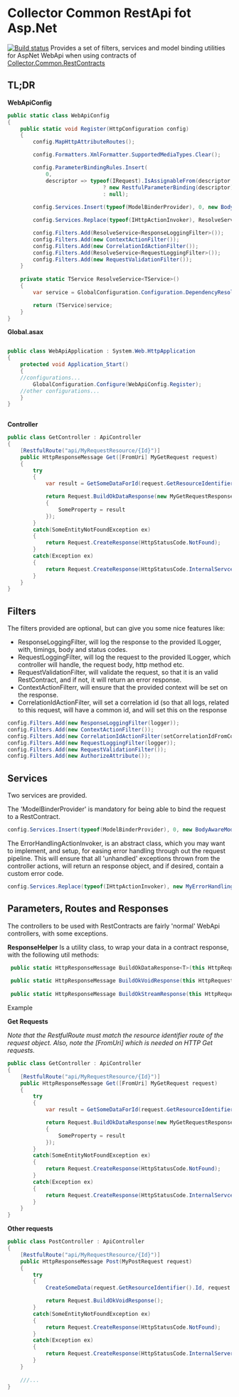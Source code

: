 # Collector Common RestApi fot Asp.Net

[![Build status](https://ci.appveyor.com/api/projects/status/k3m0g3tc39p6avwa?svg=true)](https://ci.appveyor.com/project/HoudiniCollector/common-restapi-aspnet)
Provides a set of filters, services and model binding utilities for AspNet WebApi when using contracts of  [Collector.Common.RestContracts](https://github.com/collector-bank/common-restcontracts)
## TL;DR

**WebApiConfig**

```csharp
public static class WebApiConfig
{
	public static void Register(HttpConfiguration config)
	{
		config.MapHttpAttributeRoutes();

		config.Formatters.XmlFormatter.SupportedMediaTypes.Clear();

		config.ParameterBindingRules.Insert(
			0,
			descriptor => typeof(IRequest).IsAssignableFrom(descriptor.ParameterType)
							  ? new RestfulParameterBinding(descriptor)
							  : null);
		
		config.Services.Insert(typeof(ModelBinderProvider), 0, new BodyAwareModelBinderProvider());

		config.Services.Replace(typeof(IHttpActionInvoker), ResolveService<MyApiActionInvoker>());

		config.Filters.Add(ResolveService<ResponseLoggingFilter>());
		config.Filters.Add(new ContextActionFilter());
		config.Filters.Add(new CorrelationIdActionFilter());
		config.Filters.Add(ResolveService<RequestLoggingFilter>());
		config.Filters.Add(new RequestValidationFilter());
	}
  
	private static TService ResolveService<TService>()
	{
		var service = GlobalConfiguration.Configuration.DependencyResolver.GetService(typeof(TService));

		return (TService)service;
	}
}
```
**Global.asax**
```csharp

public class WebApiApplication : System.Web.HttpApplication
{
	protected void Application_Start()
	{
	//configurations...
		GlobalConfiguration.Configure(WebApiConfig.Register);
	//other configurations...
	}
}
                    
```
**Controller**
```csharp
public class GetController : ApiController
{
	[RestfulRoute("api/MyRequestResource/{Id}")]
	public HttpResponseMessage Get([FromUri] MyGetRequest request)
	{
		try
		{
			var result = GetSomeDataForId(request.GetResourceIdentifier().Id);

			return Request.BuildOkDataResponse(new MyGetRequestResponse 
			{
				SomeProperty = result
			});
		}
		catch(SomeEntityNotFoundException ex)
		{
			return Request.CreateResponse(HttpStatusCode.NotFound);
		}
		catch(Exception ex)
		{
			return Request.CreateResponse(HttpStatusCode.InternalServcerError);
		}
	}
}
```

## Filters

The filters provided are optional, but can give you some nice features like: 

 - ResponseLoggingFilter, will log the response to the provided ILogger, with, timings, body and status codes.
 - RequestLoggingFilter, will log the request to the provided ILogger, which controller will handle, the request body, http method etc.
 - RequestValidationFilter, will validate the request, so that it is an valid RestContract, and if not, it will return an error response.
 - ContextActionFilterr, will ensure that the provided context will be set on the response.
 - CorrelationIdActionFilter, will set a correlation id (so that all logs, related to this request, will have a common id, and will set this on the response 

```csharp
config.Filters.Add(new ResponseLoggingFilter(logger));
config.Filters.Add(new ContextActionFilter());
config.Filters.Add(new CorrelationIdActionFilter(setCorrelationIdFromContext: bool));
config.Filters.Add(new RequestLoggingFilter(logger));
config.Filters.Add(new RequestValidationFilter());
config.Filters.Add(new AuthorizeAttribute());
```

## Services
Two services are provided. 

The 'ModelBinderProvider' is mandatory for being able to bind the request to a RestContract.

```csharp
config.Services.Insert(typeof(ModelBinderProvider), 0, new BodyAwareModelBinderProvider());
```
The ErrorHandlingActionInvoker, is an abstract class, which you may want to implement, and setup, for easing error handling through out the request pipeline. This will ensure that all 'unhandled' exceptions thrown from the controller actions, will return an response object, and if desired, contain a custom error code.

```csharp
config.Services.Replace(typeof(IHttpActionInvoker), new MyErrorHandlingActionInvoker(logger));
```
## Parameters, Routes and Responses
The controllers to be used with RestContracts are fairly 'normal' WebApi controllers, with some exceptions.

**ResponseHelper**
Is a utility class, to wrap your data in a contract response, with the following util methods: 
```csharp
 public static HttpResponseMessage BuildOkDataResponse<T>(this HttpRequestMessage request, T data);
 
 public static HttpResponseMessage BuildOkVoidResponse(this HttpRequestMessage request);
 
 public static HttpResponseMessage BuildOkStreamResponse(this HttpRequestMessage request, Stream stream, string mediaType);
```
Example 

**Get Requests**

*Note that the RestfulRoute must match the resource identifier route of the request object.*
*Also, note the [FromUri] which is needed on HTTP Get requests.*
```csharp
public class GetController : ApiController
{
	[RestfulRoute("api/MyRequestResource/{Id}")]
	public HttpResponseMessage Get([FromUri] MyGetRequest request)
	{
		try
		{
			var result = GetSomeDataForId(request.GetResourceIdentifier().Id);

			return Request.BuildOkDataResponse(new MyGetRequestResponse 
			{
				SomeProperty = result
			});
		}
		catch(SomeEntityNotFoundException ex)
		{
			return Request.CreateResponse(HttpStatusCode.NotFound);
		}
		catch(Exception ex)
		{
			return Request.CreateResponse(HttpStatusCode.InternalServcerError);
		}
	}
}
```
**Other requests**
```csharp
public class PostController : ApiController
{
	[RestfulRoute("api/MyRequestResource/{Id}")]
	public HttpResponseMessage Post(MyPostRequest request)
	{
		try
		{
			CreateSomeData(request.GetResourceIdentifier().Id, request.Property);

			return Request.BuildOkVoidResponse();
		}
		catch(SomeEntityNotFoundException ex)
		{
			return Request.CreateResponse(HttpStatusCode.NotFound);
		}
		catch(Exception ex)
		{
			return Request.CreateResponse(HttpStatusCode.InternalServerError);
		}
	}
	
	///...
}